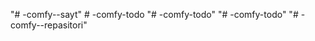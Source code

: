 "# -comfy--sayt" 
#   - c o m f y - t o d o  
 "# -comfy-todo" 
"# -comfy-todo" 
"# -comfy--repasitori" 
